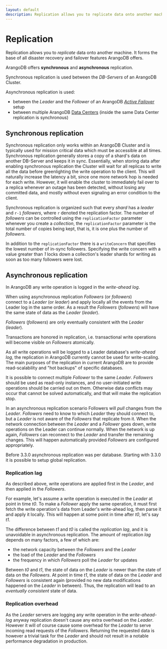 ```yaml
---
layout: default
description: Replication allows you to replicate data onto another machine
---
```

Replication
===========

Replication allows you to *replicate* data onto another machine. It
forms the base of all disaster recovery and failover features ArangoDB
offers. 

ArangoDB offers **synchronous** and **asynchronous** replication.

Synchronous replication is used between the _DB-Servers_ of an ArangoDB
Cluster.

Asynchronous replication is used:

- between the _Leader_ and the _Follower_ of an ArangoDB
  [_Active Failover_](architecture-deployment-modes-active-failover.html) setup
- between multiple ArangoDB [Data Centers](deployment-dc2dc.html)
  (inside the same Data Center replication is synchronous)

Synchronous replication
-----------------------

Synchronous replication only works within an ArangoDB Cluster and is typically
used for mission critical data which must be accessible at all
times. Synchronous replication generally stores a copy of a shard's
data on another DB-Server and keeps it in sync. Essentially, when storing
data after enabling synchronous replication the Cluster will wait for
all replicas to write all the data before greenlighting the write
operation to the client. This will naturally increase the latency a
bit, since one more network hop is needed for each write. However, it
will enable the cluster to immediately fail over to a replica whenever
an outage has been detected, without losing any committed data, and
mostly without even signaling an error condition to the client. 

Synchronous replication is organized such that every _shard_ has a
_leader_ and `r-1` _followers_, where `r` denoted the replication
factor. The number of _followers_ can be controlled using the
`replicationFactor` parameter whenever you create a _collection_, the
`replicationFactor` parameter is the total number of copies being
kept, that is, it is one plus the number of _followers_.

In addition to the `replicationFactor` there is a `writeConcern` that
specifies the lowest number of in-sync followers. Specifying the write concern
with a value greater than _1_ locks down a collection's leader shards for
writing as soon as too many followers were lost.

Asynchronous replication
------------------------

In ArangoDB any write operation is logged in the _write-ahead
log_. 

When using asynchronous replication _Followers_ (or _followers_)  
connect to a _Leader_ (or _leader_) and apply locally all the events from
the Leader log in the same order. As a result the _Followers_ (_followers_) 
will have the same state of data as the _Leader_ (_leader_).

_Followers_ (_followers_) are only eventually consistent with the _Leader_ (_leader_).

Transactions are honored in replication, i.e. transactional write operations will 
become visible on _Followers_ atomically.

As all write operations will be logged to a Leader database's _write-ahead log_, the 
replication in ArangoDB currently cannot be used for write-scaling. The main purposes 
of the replication in current ArangoDB are to provide read-scalability and "hot backups" 
of specific databases.

It is possible to connect multiple _Follower_ to the same _Leader_. _Followers_ should be used
as read-only instances, and no user-initiated write operations 
should be carried out on them. Otherwise data conflicts may occur that cannot be solved 
automatically, and that will make the replication stop.

In an asynchronous replication scenario Followers will _pull_ changes 
from the _Leader_. _Followers_ need to know to which _Leader_ they should 
connect to, but a _Leader_ is not aware of the _Followers_ that replicate from it. 
When the network connection between the _Leader_ and a _Follower_ goes down, write 
operations on the Leader can continue normally. When the network is up again, _Followers_ 
can reconnect to the _Leader_ and transfer the remaining changes. This will 
happen automatically provided _Followers_ are configured appropriately.

Before 3.3.0 asynchronous replication was per database. Starting with 3.3.0 it is possible
to setup global replication.

### Replication lag

As described above, write operations are applied first in the _Leader_, and then applied 
in the _Followers_. 

For example, let's assume a write operation is executed in the _Leader_ 
at point in time _t0_. To make a _Follower_ apply the same operation, it must first 
fetch the write operation's data from Leader's write-ahead log, then parse it and 
apply it locally. This will happen at some point in time after _t0_, let's say _t1_. 

The difference between _t1_ and _t0_ is called the _replication lag_, and it is unavoidable 
in asynchronous replication. The amount of replication _lag_ depends on many factors, a 
few of which are:

- the network capacity between the _Followers_ and the _Leader_
- the load of the _Leader_ and the _Followers_
- the frequency in which _Followers_ poll the _Leader_ for updates

Between _t0_ and _t1_, the state of data on the _Leader_ is newer than the state of data
on the _Followers_. At point in time _t1_, the state of data on the _Leader_ and _Followers_
is consistent again (provided no new data modifications happened on the _Leader_ in
between). Thus, the replication will lead to an _eventually consistent_ state of data.

### Replication overhead

As the _Leader_ servers are logging any write operation in the _write-ahead-log_
anyway replication doesn't cause any extra overhead on the _Leader_. However it
will of course cause some overhead for the _Leader_ to serve incoming read
requests of the _Followers_. Returning the requested data is however a trivial
task for the _Leader_ and should not result in a notable performance
degradation in production.
